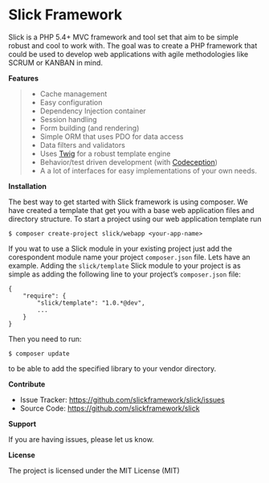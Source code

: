 Slick Framework
===============

Slick is a PHP 5.4+ MVC framework and tool set that aim to be simple
robust and cool to work with. The goal was to create a PHP framework
that could be used to develop web applications with agile methodologies
like SCRUM or KANBAN in mind.

**Features**

> -   Cache management
> -   Easy configuration
> -   Dependency Injection container
> -   Session handling
> -   Form building (and rendering)
> -   Simple ORM that uses PDO for data access
> -   Data filters and validators
> -   Uses [Twig][] for a robust template engine
> -   Behavior/test driven development (with [Codeception][])
> -   A a lot of interfaces for easy implementations of your own needs.

**Installation**

The best way to get started with Slick framework is using composer. We
have created a template that get you with a base web application files
and directory structure. To start a project using our web application
template run

    $ composer create-project slick/webapp <your-app-name>

If you wat to use a Slick module in your existing project just add the
corespondent module name your project `composer.json` file. Lets have an
example. Adding the `slick/template` Slick module to your project is as
simple as adding the following line to your project’s `composer.json`
file:

    {
        "require": {
            "slick/template": "1.0.*@dev",
            ...
        }
    }

Then you need to run:

    $ composer update

to be able to add the specified library to your vendor directory.

**Contribute**

-   Issue Tracker: <https://github.com/slickframework/slick/issues>
-   Source Code: <https://github.com/slickframework/slick>

**Support**

If you are having issues, please let us know.

**License**

The project is licensed under the MIT License (MIT)

  [Twig]: http://twig.sensiolabs.org/
  [Codeception]: http://codeception.com/

